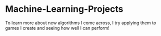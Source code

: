 # Machine-Learning-Projects

To learn more about new algorithms I come across, I try applying them to games I create and seeing how well I can perform! 
